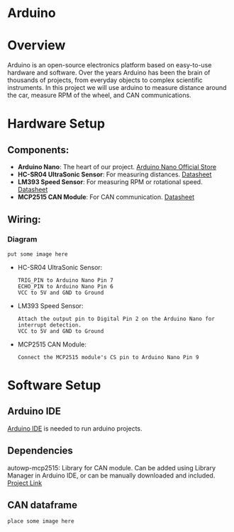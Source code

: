 # Arduino
# Overview
Arduino is an open-source electronics platform based on easy-to-use hardware and software. Over the years Arduino has been the brain of thousands of projects, from everyday objects to complex scientific instruments. In this project we will use arduino to measure distance around the car, measure RPM of the wheel, and CAN communications.

#  Hardware Setup
## Components:
- **Arduino Nano**: The heart of our project. [Arduino Nano Official Store](https://store.arduino.cc/products/arduino-nano)
- **HC-SR04 UltraSonic Sensor**: For measuring distances. [Datasheet](https://www.handsontec.com/dataspecs/HC-SR04-Ultrasonic.pdf)
- **LM393 Speed Sensor**: For measuring RPM or rotational speed. [Datasheet](https://5.imimg.com/data5/VQ/DC/MY-1833510/lm393-motor-speed-measuring-sensor-module-for-arduino.pdf)
- **MCP2515 CAN Module**: For CAN communication. [Datasheet](https://ww1.microchip.com/downloads/en/DeviceDoc/MCP2515-Stand-Alone-CAN-Controller-with-SPI-20001801J.pdf)

## Wiring:
### Diagram
`put some image here`

- HC-SR04 UltraSonic Sensor:
	```
	TRIG_PIN to Arduino Nano Pin 7
	ECHO_PIN to Arduino Nano Pin 6
	VCC to 5V and GND to Ground
	```
- LM393 Speed Sensor:
	```
	Attach the output pin to Digital Pin 2 on the Arduino Nano for interrupt detection.
	VCC to 5V and GND to Ground
	```
- MCP2515 CAN Module:
	```
	Connect the MCP2515 module's CS pin to Arduino Nano Pin 9
	```

# Software Setup
## Arduino IDE
[Arduino IDE](https://www.arduino.cc/en/software) is needed to run arduino projects.

## Dependencies
autowp-mcp2515: Library for CAN module. Can be added using Library Manager in Arduino IDE, or can be manually downloaded and included.
[Project Link](https://github.com/autowp/arduino-mcp2515)

## CAN dataframe
`place some image here`
